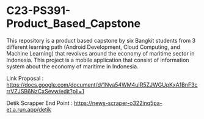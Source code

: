 # C23-PS391-Product_Based_Capstone
This repository is a product based capstone by six Bangkit students from 3 different learning path (Android Development, Cloud Computing, and Machine Learning) that revolves around the economy of maritime sector in Indonesia. This project is a mobile application that consist of information system about the economy of maritime in Indonesia. 

Link Proposal :
https://docs.google.com/document/d/1Nya54WM4uIR5ZJWGUpKxA1BnF3crrVZJSB6NzCxSevw/edit?pli=1

Detik Scrapper End Point :
https://news-scraper-o322inq5pa-et.a.run.app/detik
